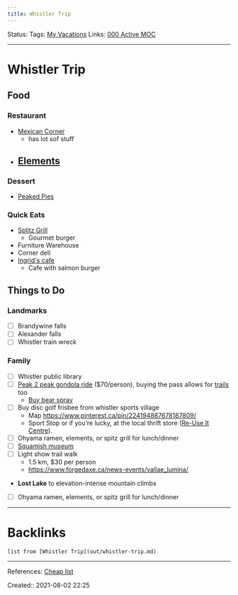 ```yaml
---
title: Whistler Trip
---
```

Status: 
Tags: [My Vacations](out/my-vacations.md)
Links: [000 Active MOC](out/000-active-moc.md)
___
# Whistler Trip
## Food
### Restaurant
- [Mexican Corner](https://www.tripadvisor.ca/Restaurant_Review-g154948-d3340277-Reviews-The_Mexican_Corner_Restaurant-Whistler_British_Columbia.html#photos;aggregationId=101&albumid=101&filter=7&ff=487523777)
	- has lot sof stuff
- [Elements](https://www.tripadvisor.ca/Restaurant_Review-g154948-d684448-Reviews-Elements-Whistler_British_Columbia.html)
	- 
### Dessert
- [Peaked Pies](https://www.tripadvisor.ca/Restaurant_Review-g154948-d4501046-Reviews-Peaked_Pies-Whistler_British_Columbia.html)
### Quick Eats
- [Splitz Grill](https://www.tripadvisor.ca/Restaurant_Review-g154948-d1007897-Reviews-Splitz_Grill-Whistler_British_Columbia.html)
	- Gourmet burger
- Furniture Warehouse
- Corner deli
- [Ingrid's cafe](https://www.tripadvisor.ca/Restaurant_Review-g154948-d763203-Reviews-Ingrid_s_Village_Cafe-Whistler_British_Columbia.html#photos;aggregationId=101&albumid=101&filter=7&ff=210677977)
	- Cafe with salmon burger
## Things to Do
### Landmarks
- [ ] Brandywine falls
- [ ] Alexander falls
- [ ] Whistler train wreck
### Family
- [ ] Whistler public library
- [ ] [Peak 2 peak gondola ride](https://www.whistler.com/activities/peak-to-peak-gondola/) ($70/person), buying the pass allows for [trails](https://www.whistler.ca/culture-recreation/trails) too
	- [Buy bear spray](https://www.reddit.com/r/Whistler/comments/buolk3/where_to_buy_bear_spray/)
- [ ] Buy disc golf frisbee from whistler sports village
	- Map https://www.pinterest.ca/pin/224194887678187809/
	- Sport Stop or if you’re lucky, at the local thrift store ([Re-Use It Centre](https://mywcss.org/re-use-centre/)).
- [ ] Ohyama ramen, elements, or spitz grill for lunch/dinner
- [ ] [Squamish museum](https://slcc.ca/)
- [ ] Light show trail walk
	- 1.5 km, $30 per person
	- https://www.forgedaxe.ca/news-events/vallae_lumina/
- **Lost Lake** to elevation-intense mountain climbs
- [ ] Ohyama ramen, elements, or spitz grill for lunch/dinner
___
# Backlinks
```dataview
list from [Whistler Trip](out/whistler-trip.md)
```
___
References: [Cheap list](https://www.forgedaxe.ca/news-events/cheap-things-to-do-in-whistler/)

Created:: 2021-08-02 22:25
